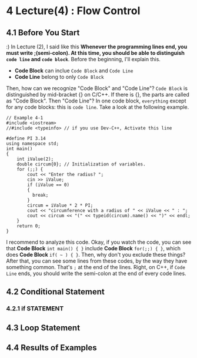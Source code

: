 # 4 Lecture(4) : Flow Control
## 4.1 Before You Start
:) In Lecture (2), I said like this **Whenever the programming lines end, you must write ;(semi-colon). At this time, you should be able to distinguish `code line` and `code block`**. Before the beginning, I'll explain this. 
  * **Code Block** can inclue `Code Block` and `Code Line`
  * **Code Line** belong to only `Code Block`  
  
Then, how can we recognize "Code Block" and "Code Line"? `Code Block` is distinguished by mid-bracket {} on C/C++. If there is {}, the parts are called as "Code Block". Then "Code Line"? In one code block, `everything` except for any code blocks: this is `code line`. Take a look at the following example.

```
// Example 4-1
#include <iostream>
//#include <typeinfo> // if you use Dev-C++, Activate this line

#define PI 3.14
using namespace std;
int main()
{
    int iValue(2);
    double circum{0}; // Initialization of variables.
    for (;;) {
        cout << "Enter the radius? ";
        cin >> iValue;
        if (iValue == 0)
        {
          break;
        }
        circum = iValue * 2 * PI;
        cout << "circumference with a radius of " << iValue << " : ";
        cout << circum << "(" << typeid(circum).name() << ")" << endl;
    }
    return 0;
}
```
I recommend to analyze this code. Okay, if you watch the code, you can see that **Code Block** `int main() { }` include **Code Block** `for(;;) { }`, which does **Code Block** `if( ~ ) { }`. Then, why don't you exclude these things? After that, you can see some lines from these codes, by the way they have something common. That's `;` at the end of the lines. Right, on C++, if `Code Line` ends, you should write the semi-colon at the end of every code lines.

## 4.2 Conditional Statement
### 4.2.1 if STATEMENT

## 4.3 Loop Statement


## 4.4 Results of Examples

